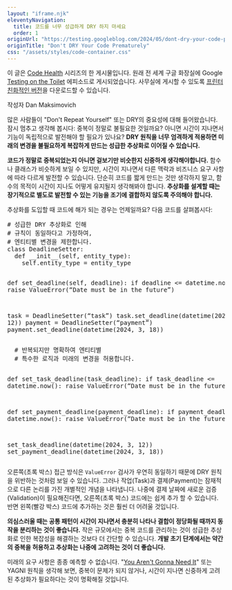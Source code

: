 ```yaml
---
layout: "iframe.njk"
eleventyNavigation:
  title: 코드를 너무 성급하게 DRY 하지 마세요
  order: 1
originUrl: "https://testing.googleblog.com/2024/05/dont-dry-your-code-prematurely.html"
originTitle: "Don't DRY Your Code Prematurely"
css: "/assets/styles/code-container.css"
---
```


이 글은 [Code Health](https://testing.googleblog.com/2017/04/code-health-googles-internal-code.html) 시리즈의 한 게시물입니다. 원래 전 세계 구글 화장실에 Google [Testing on the Toilet](https://testing.googleblog.com/2007/01/introducing-testing-on-toilet.html) 에피소드로 게시되었습니다. 사무실에 게시할 수 있도록 [프린터 친화적인 버전](https://docs.google.com/document/d/1zdQswED3Ru7eTqeDZpx3SEaUmUZC1wegmL3_fHwgrQk/edit)을 다운로드할 수 있습니다.

작성자 Dan Maksimovich

많은 사람들이 "Don't Repeat Yourself" 또는 DRY의 중요성에 대해
들어왔습니다. 잠시 멈추고 생각해 봅시다: 중복이 정말로 불필요한
것일까요? 아니면 시간이 지나면서 기능이 독립적으로 발전해야 할
필요가 있나요? **DRY 원칙을 너무 엄격하게 적용하면 미래의 변경을
불필요하게 복잡하게 만드는 성급한 추상화로 이어질 수 있습니다.**

**코드가 정말로 중복되었는지 아니면 겉보기만 비슷한지 신중하게
생각해야합니다.** 함수나 클래스가 비슷하게 보일 수 있지만, 시간이
지나면서 다른 맥락과 비즈니스 요구 사항에 따라 다르게 발전할 수
있습니다. 단순히 코드를 짧게 만드는 것만 생각하지 말고, 함수의
목적이 시간이 지나도 어떻게 유지될지 생각해봐야 합니다. **추상화를
설계할 때는 장기적으로 별도로 발전할 수 있는 기능을 조기에
결합하지 않도록 주의해야 합니다.**

추상화를 도입할 때 코드에 해가 되는 경우는 언제일까요? 다음 코드를 살펴봅시다:

<div class="code-container">
  <div>
    <pre>
# 성급한 DRY 추상화로 인해
# 규칙이 동일하다고 가정하여,
# 엔티티별 변경을 제한합니다.
class DeadlineSetter:
  def __init__(self, entity_type):
    self.entity_type = entity_type

  def set_deadline(self, deadline):
    if deadline <= datetime.now():
      raise ValueError(“Date must be in the future”)

task = DeadlineSetter(“task”)
task.set_deadline(datetime(2024, 3, 12))
payment = DeadlineSetter(“payment”)
payment.set_deadline(datetime(2024, 3, 18))
</pre>
  </div>
  <div>
  <pre>
  # 반복되지만 명확하여 엔티티별
  # 특수한 로직과 미래의 변경을 허용합니다.

  def set_task_deadline(task_deadline):
    if task_deadline <= datetime.now():
      raise ValueError(“Date must be in the future”)

  def set_payment_deadline(payment_deadline):
    if payment_deadline <= datetime.now():
      raise ValueError(“Date must be in the future”)

  set_task_deadline(datetime(2024, 3, 12))
  set_payment_deadline(datetime(2024, 3, 18))
  </pre>
  </div>
</div>

오른쪽(초록 박스) 접근 방식은 `ValueError` 검사가 우연히 동일하기
때문에 DRY 원칙을 위반하는 것처럼 보일 수 있습니다. 그러나
작업(Task)과 결제(Payment)는 잠재적으로 다른 논리를 가진 개별적인
개념을 나타냅니다. 나중에 결제 날짜에 새로운 검증(Validation)이 필요해진다면,
오른쪽(초록 박스) 코드에는 쉽게 추가 할 수 있습니다. 반면 왼쪽(빨강 박스) 코드에 추가하는 것은 훨씬 더 어려울 것입니다.

**의심스러울 때는 공통 패턴이 시간이 지나면서 충분히 나타나 결합이
정당화될 때까지 동작을 분리하는 것이 좋습니다.** 작은 규모에서는 중복 코드를
관리하는 것이 성급한 추상화로 인한 복잡성을 해결하는 것보다 더 간단할
수 있습니다. **개발 초기 단계에서는 약간의 중복을 허용하고 추상화는
나중에 고려하는 것이 더 좋습니다.**

미래의 요구 사항은 종종 예측할 수 없습니다. "[You Aren't Gonna Need
It](https://en.wikipedia.org/wiki/You_aren%27t_gonna_need_it)" 또는 YAGNI 원칙을 생각해 보면, 중복이 문제가 되지 않거나,
시간이 지나면 신중하게 고려된 추상화가 필요하다는 것이 명확해질 것입니다.
